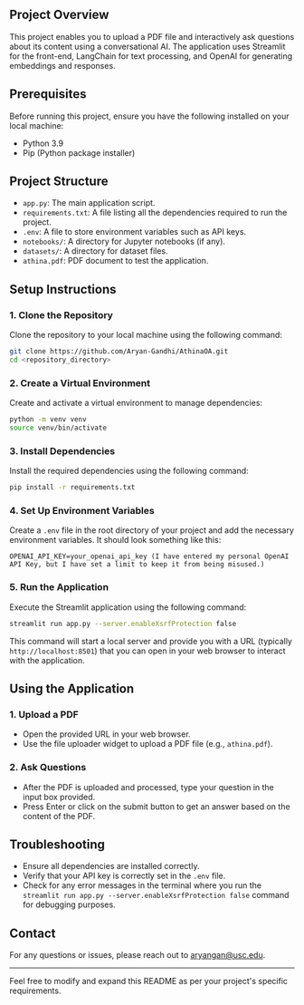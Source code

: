## Project Overview
This project enables you to upload a PDF file and interactively ask questions about its content using a conversational AI. The application uses Streamlit for the front-end, LangChain for text processing, and OpenAI for generating embeddings and responses.

## Prerequisites
Before running this project, ensure you have the following installed on your local machine:
- Python 3.9
- Pip (Python package installer)

## Project Structure
- `app.py`: The main application script.
- `requirements.txt`: A file listing all the dependencies required to run the project.
- `.env`: A file to store environment variables such as API keys.
- `notebooks/`: A directory for Jupyter notebooks (if any).
- `datasets/`: A directory for dataset files.
- `athina.pdf`: PDF document to test the application.

## Setup Instructions

### 1. Clone the Repository
Clone the repository to your local machine using the following command:
```sh
git clone https://github.com/Aryan-Gandhi/AthinaOA.git
cd <repository_directory>
```

### 2. Create a Virtual Environment
Create and activate a virtual environment to manage dependencies:
```sh
python -m venv venv
source venv/bin/activate 
```

### 3. Install Dependencies
Install the required dependencies using the following command:
```sh
pip install -r requirements.txt
```

### 4. Set Up Environment Variables
Create a `.env` file in the root directory of your project and add the necessary environment variables. It should look something like this:
```
OPENAI_API_KEY=your_openai_api_key (I have entered my personal OpenAI API Key, but I have set a limit to keep it from being misused.)
```

### 5. Run the Application
Execute the Streamlit application using the following command:
```sh
streamlit run app.py --server.enableXsrfProtection false
```

This command will start a local server and provide you with a URL (typically `http://localhost:8501`) that you can open in your web browser to interact with the application.

## Using the Application

### 1. Upload a PDF
- Open the provided URL in your web browser.
- Use the file uploader widget to upload a PDF file (e.g., `athina.pdf`).

### 2. Ask Questions
- After the PDF is uploaded and processed, type your question in the input box provided.
- Press Enter or click on the submit button to get an answer based on the content of the PDF.


## Troubleshooting
- Ensure all dependencies are installed correctly.
- Verify that your API key is correctly set in the `.env` file.
- Check for any error messages in the terminal where you run the `streamlit run app.py --server.enableXsrfProtection false` command for debugging purposes.

## Contact
For any questions or issues, please reach out to aryangan@usc.edu.

---

Feel free to modify and expand this README as per your project's specific requirements.
